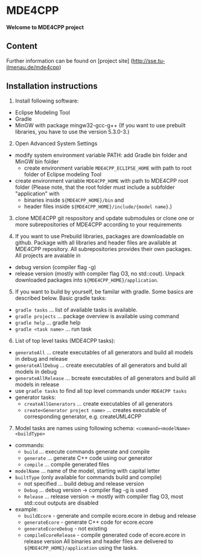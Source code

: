 # MDE4CPP
**Welcome to MDE4CPP project**

## Content
Further information can be found on [project site] (http://sse.tu-ilmenau.de/mde4cpp)

## Installation instructions
1. Install following software: 
  * Eclipse Modeling Tool
  * Gradle
  * MinGW with package mingw32-gcc-g++ (If you want to use prebuilt libraries, you have to use the version 5.3.0-3.)

2. Open Advanced System Settings
  * modify system environment variable PATH: add Gradle bin folder and MinGW bin folder
    * create environment variable `MDE4CPP_ECLIPSE_HOME` with path to root folder of Eclipse modeling Tool
  * create environment variable `MDE4CPP_HOME` with path to MDE4CPP root folder
	  (Please note, that the root folder must include a subfolder "application" with 
    * binaries inside `${MDE4CPP_HOME}/bin` and 
    * header files inside `${MDE4CPP_HOME}/include/{model name}`.)
	
3. clone MDE4CPP git respository and update submodules or clone one or more subrepositories of MDE4CPP according to your requirements
   
4. If you want to use Prebuild libraries, packages are downloadable on github. Package with all libraries and header files are available at MDE4CPP repository. All subrepositories provides their own packages. All projects are avaiable in
  * debug version (compiler flag -g)
  * release version (mostly with compiler flag O3, no std::cout).
Unpack downloaded packages into `${MDE4CPP_HOME}/application`.
	
5. If you want to build by yourself, be familar with gradle. Some basics are described below. Basic gradle tasks:
  * `gradle tasks` ... list of available tasks is available.
  * `gradle projects` ... package overview is available using command 
  * `gradle help` ... gradle help
  * `gradle <task name>` ... run task <task name>
	
6. List of top level tasks (MDE4CPP tasks):
  * `generateAll` ... create executables of all generators and build all models in debug and release
  * `generateAllDebug` ... create executables of all generators and build all models in debug
  * `generateAllRelease` ... bcreate executables of all generators and build all models in release
  * use `gradle tasks` to find all top level commands under `MDE4CPP tasks`
  * generator tasks:
    * `createAllGenerators` ... create executables of all generators
    * `create<Generator project name>` ... creates executable of corresponding generator, e.g. createUML4CPP
	
7. Model tasks are names using following schema: `<command><modelName><buildType>`
  * commands:
    * `build` ... execute commands generate and compile
    * `generate` ... generate C++ code using our generator
    * `compile` ... compile generated files
  * `modelName` ... name of the model, starting with capital letter
  * `builtType` (only available for commands build and compile)
    * not specified ... build debug and release version
    * `Debug` ... debug version -> compiler flag -g is used
    * `Release` ... release version -> mostly with compiler flag O3, most std::cout outputs are disabled
  * example:
    * `buildEcore` - generate and compile ecore.ecore in debug and release
    * `generateEcore` - generate C++ code for ecore.ecore
    * `generateEcoreDebug` - not existing
    * `compileEcoreRelease` - compile generated code of ecore.ecore in release version
  All binaries and header files are delivered to `${MDE4CPP_HOME}/application` using the tasks. 